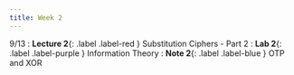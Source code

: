 ```yaml
---
title: Week 2
---
```


9/13
: **Lecture 2**{: .label .label-red } Substitution Ciphers - Part 2
: **Lab 2**{: .label .label-purple } Information Theory
: **Note 2**{: .label .label-blue } OTP and XOR
